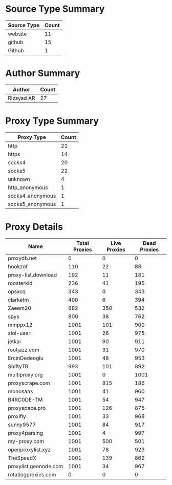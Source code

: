 # Source Type Summary

| Source Type | Count |
|-------------|-------|
| website | 11 |
| github | 15 |
| Github | 1 |


# Author Summary

| Author | Count |
|--------|-------|
| Rizsyad AR | 27 |


# Proxy Type Summary

| Proxy Type | Count |
|------------|-------|
| http | 21 |
| https | 14 |
| socks4 | 20 |
| socks5 | 22 |
| unknown | 4 |
| http_anonymous | 1 |
| socks4_anonymous | 1 |
| socks5_anonymous | 1 |


# Proxy Details

| Name | Total Proxies | Live Proxies | Dead Proxies |
|------|---------------|--------------|---------------|
| proxydb.net | 0 | 0 | 0 |
| hookzof | 110 | 22 | 88 |
| proxy-list.download | 192 | 11 | 181 |
| roosterkid | 236 | 41 | 195 |
| opsxcq | 343 | 0 | 343 |
| clarketm | 400 | 6 | 394 |
| Zaeem20 | 882 | 350 | 532 |
| spys | 800 | 38 | 762 |
| mmppx12 | 1001 | 101 | 900 |
| zloi-user | 1001 | 26 | 975 |
| jetkai | 1001 | 90 | 911 |
| rootjazz.com | 1001 | 31 | 970 |
| ErcinDedeoglu | 1001 | 48 | 953 |
| ShiftyTR | 993 | 101 | 892 |
| multiproxy.org | 1001 | 0 | 1001 |
| proxyscrape.com | 1001 | 815 | 186 |
| monosans | 1001 | 41 | 960 |
| B4RC0DE-TM | 1001 | 54 | 947 |
| proxyspace.pro | 1001 | 126 | 875 |
| proxifly | 1001 | 33 | 968 |
| sunny9577 | 1001 | 84 | 917 |
| proxy4parsing | 1001 | 4 | 997 |
| my-proxy.com | 1001 | 500 | 501 |
| openproxylist.xyz | 1001 | 78 | 923 |
| TheSpeedX | 1001 | 139 | 862 |
| proxylist.geonode.com | 1001 | 34 | 967 |
| rotatingproxies.com | 0 | 0 | 0 |
